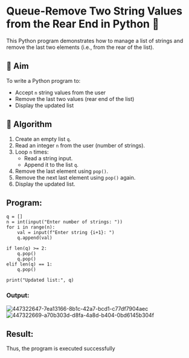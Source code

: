 # Queue-Remove Two String Values from the Rear End in Python 🧵

This Python program demonstrates how to manage a list of strings and remove the last two elements (i.e., from the rear of the list).

## 🎯 Aim

To write a Python program to:
- Accept `n` string values from the user
- Remove the last two values (rear end of the list)
- Display the updated list

## 🧠 Algorithm

1. Create an empty list `q`.
2. Read an integer `n` from the user (number of strings).
3. Loop `n` times:
   - Read a string input.
   - Append it to the list `q`.
4. Remove the last element using `pop()`.
5. Remove the next last element using `pop()` again.
6. Display the updated list.

##  Program:
```
q = []
n = int(input("Enter number of strings: "))
for i in range(n):
    val = input(f"Enter string {i+1}: ")
    q.append(val)

if len(q) >= 2:
    q.pop()
    q.pop()
elif len(q) == 1:
    q.pop()

print("Updated list:", q)
```

### Output:
![447322647-7ea13166-8b1c-42a7-bcd1-c77df7904aec](https://github.com/user-attachments/assets/911df256-b449-4ccc-b505-e2fc27e5110a)
![447322669-a70b303d-d8fa-4a8d-b404-0bd6145b304f](https://github.com/user-attachments/assets/a1056573-0ca8-4aac-9aac-ded71be2b7f0)

## Result:
Thus, the program is executed successfully
